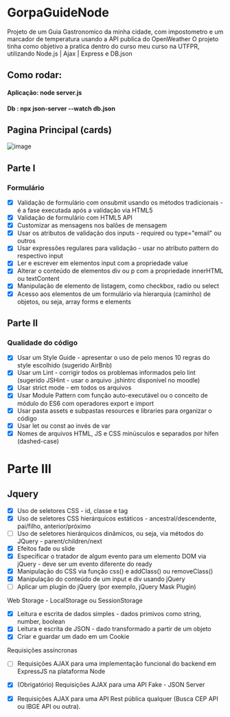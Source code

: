 # GorpaGuideNode

Projeto de um Guia Gastronomico da minha cidade, com impostometro e um marcador de temperatura usando a API publica do OpenWeather
O projeto tinha como objetivo a pratica dentro do curso meu curso na UTFPR, utilizando Node.js | Ajax | Express e DB.json

## Como rodar:

#### Aplicação:  node server.js
#### Db : npx json-server --watch db.json


## Pagina Principal (cards)

![image](https://github.com/Murilothebr/GorpaGuideNode/assets/73948824/bf85517d-4de6-4c8b-9335-461c8b2f50b3)

## Parte I

### Formulário

- [x] Validação de formulário com onsubmit usando os métodos tradicionais - é a fase executada após a validação via HTML5
- [x] Validação de formulário com HTML5 API
- [x] Customizar as mensagens nos balões de mensagem
- [x] Usar os atributos de validação dos inputs - required ou type="email" ou outros
- [x] Usar expressões regulares para validação - usar no atributo pattern do respectivo input
- [x] Ler e escrever em elementos input com a propriedade value
- [x] Alterar o conteúdo de elementos div ou p com a propriedade innerHTML ou textContent
- [x] Manipulação de elemento de listagem, como checkbox, radio ou select
- [x] Acesso aos elementos de um formulário via hierarquia (caminho) de objetos, ou seja, array forms e elements

## Parte II 

### Qualidade do código

- [x] Usar um Style Guide - apresentar o uso de pelo menos 10 regras do style escolhido (sugerido AirBnb)
- [x] Usar um Lint - corrigir todos os problemas informados pelo lint (sugerido JSHint - usar o arquivo .jshintrc disponível no moodle)
- [x] Usar strict mode - em todos os arquivos
- [x] Usar Module Pattern com função auto-executável ou o conceito de módulo do ES6 com operadores export e import
- [x] Usar pasta assets e subpastas resources e libraries para organizar o código
- [x] Usar let ou const ao invés de var
- [x] Nomes de arquivos HTML, JS e CSS minúsculos e separados por hífen (dashed-case)

# Parte III

## Jquery

- [x] Uso de seletores CSS - id, classe e tag
- [x] Uso de seletores CSS hierárquicos estáticos - ancestral/descendente, pai/filho, anterior/próximo
- [ ] Uso de seletores hierárquicos dinâmicos, ou seja, via métodos do JQuery - parent/children/next
- [x] Efeitos fade ou slide
- [x] Especificar o tratador de algum evento para um elemento DOM via jQuery - deve ser um evento diferente do ready
- [x] Manipulação do CSS via função css() e addClass() ou removeClass()
- [x] Manipulação do conteúdo de um input e div usando jQuery
- [ ] Aplicar um plugin do jQuery (por exemplo, jQuery Mask Plugin)

Web Storage - LocalStorage ou SessionStorage
- [x] Leitura e escrita de dados simples - dados primivos como string, number, boolean
- [x] Leitura e escrita de JSON - dado transformado a partir de um objeto
- [x] Criar e guardar um dado em um Cookie

Requisições assíncronas
- [ ] Requisições AJAX para uma implementação funcional do backend em ExpressJS na plataforma Node
- [x] (Obrigatório) Requisições AJAX para uma API Fake - JSON Server 
- [X] Requisições AJAX para uma API Rest pública qualquer (Busca CEP API ou IBGE API ou outra).

